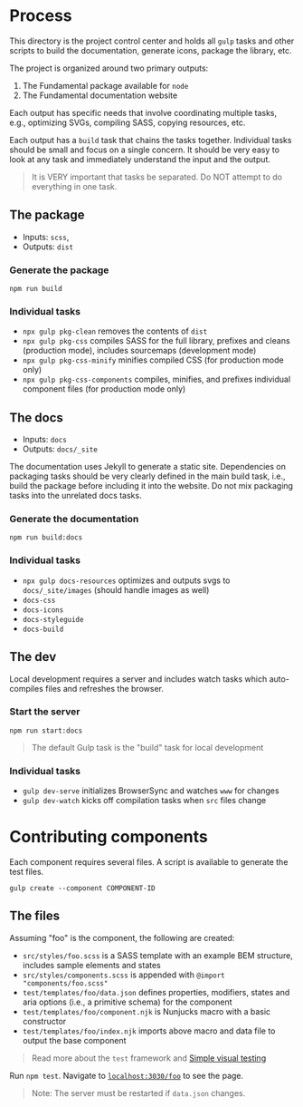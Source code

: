 # Process
This directory is the project control center and holds all `gulp` tasks and other scripts to build the documentation, generate icons, package the library, etc.

The project is organized around two primary outputs:
1. The Fundamental package available for `node`
2. The Fundamental documentation website

Each output has specific needs that involve coordinating multiple tasks, e.g., optimizing SVGs, compiling SASS, copying resources, etc.

Each output has a `build` task that chains the tasks together. Individual tasks should be small and focus on a single concern. It should be very easy to look at any task and immediately understand the input and the output.

> It is VERY important that tasks be separated. Do NOT attempt to do everything in one task.

## The package
* Inputs: `scss`,
* Outputs: `dist`

### Generate the package
`npm run build`

### Individual tasks
* `npx gulp pkg-clean` removes the contents of `dist`
* `npx gulp pkg-css` compiles SASS for the full library, prefixes and cleans (production mode), includes sourcemaps (development mode)
* `npx gulp pkg-css-minify` minifies compiled CSS (for production mode only)
* `npx gulp pkg-css-components` compiles, minifies, and prefixes individual component files (for production mode only)


## The docs
* Inputs: `docs`
* Outputs: `docs/_site`

The documentation uses Jekyll to generate a static site. Dependencies on packaging tasks should be very clearly defined in the main build task, i.e., build the package before including it into the website. Do not mix packaging tasks into the unrelated docs tasks.

### Generate the documentation
`npm run build:docs`

### Individual tasks
* `npx gulp docs-resources` optimizes and outputs svgs to `docs/_site/images` (should handle images as well)
* `docs-css`
* `docs-icons`
* `docs-styleguide`
* `docs-build`


## The dev
Local development requires a server and includes watch tasks which auto-compiles files and refreshes the browser.

### Start the server
`npm run start:docs`

> The default Gulp task is the "build" task for local development

### Individual tasks
* `gulp dev-serve` initializes BrowserSync and watches `www` for changes
* `gulp dev-watch` kicks off compilation tasks when `src` files change


# Contributing components
Each component requires several files. A script is available to generate the test files.

`gulp create --component COMPONENT-ID`

## The files
Assuming "foo" is the component, the following are created:
* `src/styles/foo.scss` is a SASS template with an example BEM structure, includes sample elements and states
* `src/styles/components.scss` is appended with `@import "components/foo.scss"`
* `test/templates/foo/data.json` defines properties, modifiers, states and aria options (i.e., a primitive schema) for the component
* `test/templates/foo/component.njk` is Nunjucks macro with a basic constructor
* `test/templates/foo/index.njk` imports above macro and data file to output the base component

> Read more about the `test` framework and [Simple visual testing](https://github.com/SAP/fundamental/blob/master/test/README.md#simple-visual-testing)

Run `npm test`. Navigate to [`localhost:3030/foo`](localhost:3030/foo) to see the page.

> Note: The server must be restarted if `data.json` changes.
